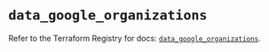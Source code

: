 # `data_google_organizations`

Refer to the Terraform Registry for docs: [`data_google_organizations`](https://registry.terraform.io/providers/hashicorp/google/6.18.1/docs/data-sources/organizations).
